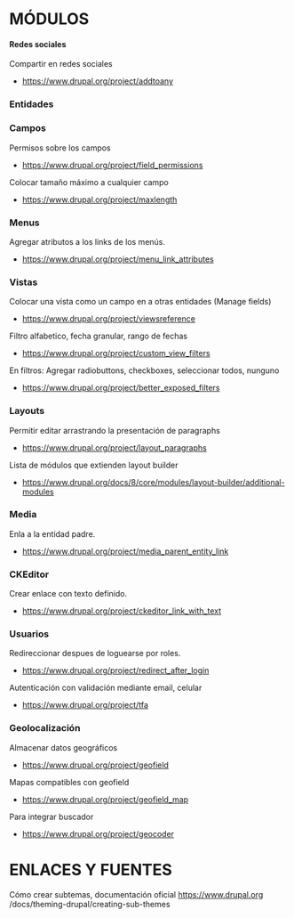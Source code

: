 MÓDULOS
========

#### Redes sociales
Compartir en redes sociales
- https://www.drupal.org/project/addtoany

### Entidades

### Campos
Permisos sobre los campos
- https://www.drupal.org/project/field_permissions

Colocar tamaño máximo a cualquier campo
- https://www.drupal.org/project/maxlength

### Menus
Agregar atributos a los links de los menús.
- https://www.drupal.org/project/menu_link_attributes

### Vistas
Colocar una vista como un campo en a otras entidades (Manage fields)
- https://www.drupal.org/project/viewsreference

Filtro alfabetico, fecha granular, rango de fechas
- https://www.drupal.org/project/custom_view_filters

En filtros: Agregar radiobuttons, checkboxes, seleccionar todos, nunguno
- https://www.drupal.org/project/better_exposed_filters

### Layouts
Permitir editar arrastrando la presentación de paragraphs
- https://www.drupal.org/project/layout_paragraphs

Lista de módulos que extienden layout builder
- https://www.drupal.org/docs/8/core/modules/layout-builder/additional-modules

### Media
Enla a la entidad padre.
- https://www.drupal.org/project/media_parent_entity_link

### CKEditor
Crear enlace con texto definido.
- https://www.drupal.org/project/ckeditor_link_with_text

### Usuarios
Redireccionar despues de loguearse por roles.
- https://www.drupal.org/project/redirect_after_login

Autenticación con validación mediante email, celular
- https://www.drupal.org/project/tfa

### Geolocalización
Almacenar datos geográficos
- https://www.drupal.org/project/geofield

Mapas compatibles con geofield
- https://www.drupal.org/project/geofield_map

Para integrar buscador
- https://www.drupal.org/project/geocoder

ENLACES Y FUENTES
=================
Cómo crear subtemas, documentación oficial
https://www.drupal.org
/docs/theming-drupal/creating-sub-themes